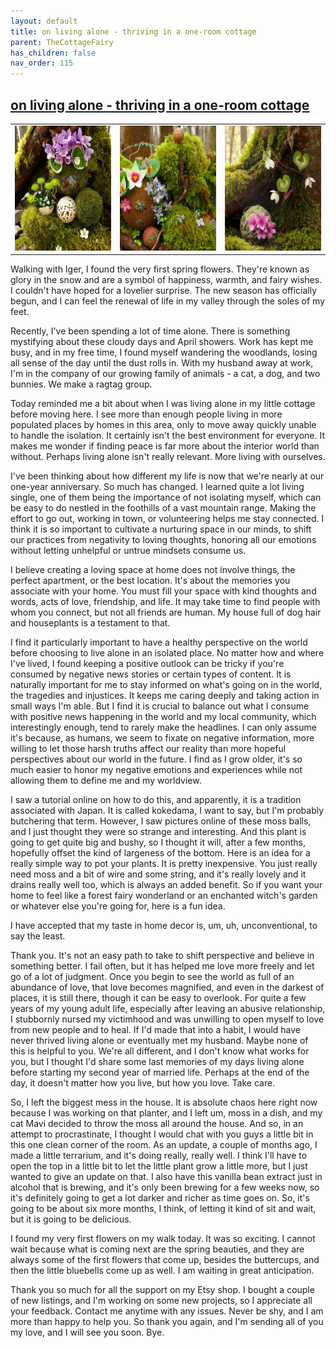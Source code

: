 ```yaml
---
layout: default
title: on living alone - thriving in a one-room cottage
parent: TheCottageFairy
has_children: false
nav_order: 115
---
```


## [on living alone - thriving in a one-room cottage](https://www.youtube.com/watch?v=7mPnBr6K7Og)

<div>
<table align="center">
	<tr>
		<td align="center">
			<img src="../../posters/on_living_alone_-_thriving_in_a_one-room_cottage-[7mPnBr6K7Og]/generated_00.png" height="200" width="200"/>
		</td>
		<td align="center">
			<img src="../../posters/on_living_alone_-_thriving_in_a_one-room_cottage-[7mPnBr6K7Og]/generated_01.png" height="200" width="200"/>
		</td>
		<td align="center">
			<img src="../../posters/on_living_alone_-_thriving_in_a_one-room_cottage-[7mPnBr6K7Og]/generated_02.png" height="200" width="200"/>
		</td>
	</tr>
</table>
</div>

Walking with Iger, I found the very first spring flowers. They're known as glory in the snow and are a symbol of happiness, warmth, and fairy wishes. I couldn't have hoped for a lovelier surprise. The new season has officially begun, and I can feel the renewal of life in my valley through the soles of my feet.

Recently, I've been spending a lot of time alone. There is something mystifying about these cloudy days and April showers. Work has kept me busy, and in my free time, I found myself wandering the woodlands, losing all sense of the day until the dust rolls in. With my husband away at work, I'm in the company of our growing family of animals - a cat, a dog, and two bunnies. We make a ragtag group.

Today reminded me a bit about when I was living alone in my little cottage before moving here. I see more than enough people living in more populated places by homes in this area, only to move away quickly unable to handle the isolation. It certainly isn't the best environment for everyone. It makes me wonder if finding peace is far more about the interior world than without. Perhaps living alone isn't really relevant. More living with ourselves.

I've been thinking about how different my life is now that we're nearly at our one-year anniversary. So much has changed. I learned quite a lot living single, one of them being the importance of not isolating myself, which can be easy to do nestled in the foothills of a vast mountain range. Making the effort to go out, working in town, or volunteering helps me stay connected. I think it is so important to cultivate a nurturing space in our minds, to shift our practices from negativity to loving thoughts, honoring all our emotions without letting unhelpful or untrue mindsets consume us.

I believe creating a loving space at home does not involve things, the perfect apartment, or the best location. It's about the memories you associate with your home. You must fill your space with kind thoughts and words, acts of love, friendship, and life. It may take time to find people with whom you connect, but not all friends are human. My house full of dog hair and houseplants is a testament to that.

I find it particularly important to have a healthy perspective on the world before choosing to live alone in an isolated place. No matter how and where I've lived, I found keeping a positive outlook can be tricky if you're consumed by negative news stories or certain types of content. It is naturally important for me to stay informed on what's going on in the world, the tragedies and injustices. It keeps me caring deeply and taking action in small ways I'm able. But I find it is crucial to balance out what I consume with positive news happening in the world and my local community, which interestingly enough, tend to rarely make the headlines. I can only assume it's because, as humans, we seem to fixate on negative information, more willing to let those harsh truths affect our reality than more hopeful perspectives about our world in the future. I find as I grow older, it's so much easier to honor my negative emotions and experiences while not allowing them to define me and my worldview.

I saw a tutorial online on how to do this, and apparently, it is a tradition associated with Japan. It is called kokedama, I want to say, but I'm probably butchering that term. However, I saw pictures online of these moss balls, and I just thought they were so strange and interesting. And this plant is going to get quite big and bushy, so I thought it will, after a few months, hopefully offset the kind of largeness of the bottom. Here is an idea for a really simple way to pot your plants. It is pretty inexpensive. You just really need moss and a bit of wire and some string, and it's really lovely and it drains really well too, which is always an added benefit. So if you want your home to feel like a forest fairy wonderland or an enchanted witch's garden or whatever else you're going for, here is a fun idea.

I have accepted that my taste in home decor is, um, uh, unconventional, to say the least.

Thank you. It's not an easy path to take to shift perspective and believe in something better. I fail often, but it has helped me love more freely and let go of a lot of judgment. Once you begin to see the world as full of an abundance of love, that love becomes magnified, and even in the darkest of places, it is still there, though it can be easy to overlook. For quite a few years of my young adult life, especially after leaving an abusive relationship, I stubbornly nursed my victimhood and was unwilling to open myself to love from new people and to heal. If I'd made that into a habit, I would have never thrived living alone or eventually met my husband. Maybe none of this is helpful to you. We're all different, and I don't know what works for you, but I thought I'd share some last memories of my days living alone before starting my second year of married life. Perhaps at the end of the day, it doesn't matter how you live, but how you love. Take care.

So, I left the biggest mess in the house. It is absolute chaos here right now because I was working on that planter, and I left um, moss in a dish, and my cat Mavi decided to throw the moss all around the house. And so, in an attempt to procrastinate, I thought I would chat with you guys a little bit in this one clean corner of the room. As an update, a couple of months ago, I made a little terrarium, and it's doing really, really well. I think I'll have to open the top in a little bit to let the little plant grow a little more, but I just wanted to give an update on that. I also have this vanilla bean extract just in alcohol that is brewing, and it's only been brewing for a few weeks now, so it's definitely going to get a lot darker and richer as time goes on. So, it's going to be about six more months, I think, of letting it kind of sit and wait, but it is going to be delicious.

I found my very first flowers on my walk today. It was so exciting. I cannot wait because what is coming next are the spring beauties, and they are always some of the first flowers that come up, besides the buttercups, and then the little bluebells come up as well. I am waiting in great anticipation.

Thank you so much for all the support on my Etsy shop. I bought a couple of new listings, and I'm working on some new projects, so I appreciate all your feedback. Contact me anytime with any issues. Never be shy, and I am more than happy to help you. So thank you again, and I'm sending all of you my love, and I will see you soon. Bye.